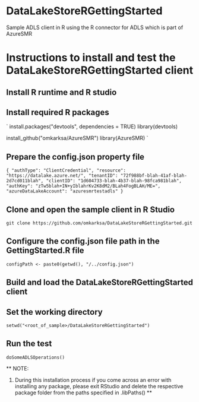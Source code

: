 # DataLakeStoreRGettingStarted
Sample ADLS client in R using the R connector for ADLS which is part of AzureSMR

# Instructions to install and test the DataLakeStoreRGettingStarted client
## Install R runtime and R studio
## Install required R packages
`
install.packages("devtools", dependencies = TRUE)
library(devtools)

install_github("omkarksa/AzureSMR")
library(AzureSMR)
`

## Prepare the config.json property file
`
{
 "authType": "ClientCredential",
 "resource": "https://datalake.azure.net/",
 "tenantID": "72f988bf-blah-41af-blah-2d7cd011blah",
 "clientID": "1d604733-blah-4b37-blah-98fca981blah",
 "authKey": "zTw5blah+IN+yIblahrKv2K8dM2/BLah4FogBLAH/ME=",
 "azureDataLakeAccount": "azuresmrtestadls"
}
`

## Clone and open the sample client in R Studio
`
git clone https://github.com/omkarksa/DataLakeStoreRGettingStarted.git
`

## Configure the config.json file path in the GettingStarted.R file
`
configPath <- paste0(getwd(), "/../config.json")
`

## Build and load the DataLakeStoreRGettingStarted client

## Set the working directory 
`
setwd("<root_of_sample>/DataLakeStoreRGettingStarted")
`

## Run the test
`
doSomeADLSOperations()
`

**
NOTE:
1. During this installation process if you come across an error with installing any package, please exit RStudio and delete the respective package folder from the paths specified in .libPaths()
**